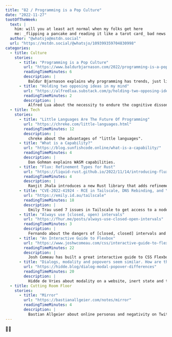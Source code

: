 ```yaml
---
title: "82 / Programming is a Pop Culture"
date: "2022-11-27"
tootOfTheWeek:
  text: |
    him: will you at least act normal when my folks get here  
    me: _flipping a pancake and reading it like a tarot card_ bad news  
  author: "@whatsjo@mstdn.social"
  url: "https://mstdn.social/@whatsjo/109399359704830998"
categories:
  - title: Culture
    stories:
      - title: "Programming is a Pop Culture"
        url: "https://www.baldurbjarnason.com/2022/programming-is-a-pop-culture/"
        readingTimeMinutes: 6
        description: |
          Baldur Bjarnason explains why programming has trends, just like the fashion industry.
      - title: "Holding two opposing ideas in my mind"
        url: "https://alfredlua.substack.com/p/holding-two-opposing-ideas-in-my"
        readingTimeMinutes: 2
        description: |
          Alfred Lua about the necessity to endure the cognitive dissonance of two conflicting ideas.
  - title: Tech
    stories:
      - title: "Little Languages Are The Future Of Programming"
        url: "https://chreke.com/little-languages.html"
        readingTimeMinutes: 12
        description: |
          chreke about the advantages of "little languages".
      - title: "What is a Capability?"
        url: "https://blog.sunfishcode.online/what-is-a-capability/"
        readingTimeMinutes: 4
        description: |
          Dan Gohman explains WASM capabilities.
      - title: "Flux: Refinement Types for Rust"
        url: "https://liquid-rust.github.io/2022/11/14/introducing-flux/"
        readingTimeMinutes: 4
        description: |
          Ranjit Jhala introduces a new Rust library that adds refinements (e.g. pre-conditions or post-conditions).
      - title: "CVE-2022-41924 - RCE in Tailscale, DNS Rebinding, and You"
        url: "https://emily.id.au/tailscale"
        readingTimeMinutes: 18
        description: |
          Emily Trau used 7 issues in Tailscale to get access to a node (all of them are fixed, but you should update your Windows client).
      - title: "Always use [closed, open) intervals"
        url: "https://fhur.me/posts/always-use-closed-open-intervals"
        readingTimeMinutes: 3
        description: |
          Fernando about the dangers of [closed, closed] intervals and why you should always use [closed, open).
      - title: "An Interactive Guide to Flexbox"
        url: "https://www.joshwcomeau.com/css/interactive-guide-to-flexbox/"
        readingTimeMinutes: 22
        description: |
          Josh Comeau has built a great interactive guide to CSS Flexbox.
      - title: "Dialogs, modality and popovers seem similar. How are they different?"
        url: "https://hidde.blog/dialog-modal-popover-differences"
        readingTimeMinutes: 20
        description: |
          Hidde de Vries about modality on a website, inert state and the new popover element.
  - title: Cutting Room Floor
    stories:
      - title: "Mirror"
        url: "https://bastianallgeier.com/notes/mirror"
        readingTimeMinutes: 4
        description: |
          Bastian Allgeier about online personas and negativity on Twitter, err the Birdsite.
---
```


✌🏻
